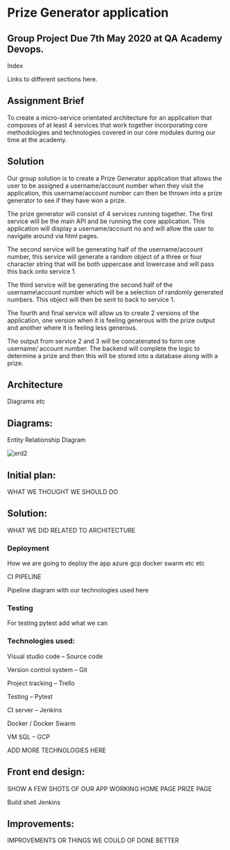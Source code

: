 # Prize Generator application

## Group Project Due 7th May 2020 at QA Academy Devops.

Index

Links to different sections here.

## Assignment Brief

To create a micro-service orientated architecture for an application that composes of at least 4 services that work together incorporating core methodologies and technologies covered in our core modules during our time at the academy.

## Solution

Our group solution is to create a Prize Generator application that allows the user to be assigned a username/account number when they visit the application, this username/account number can then be thrown into a prize generator to see if they have won a prize.

The prize generator will consist of 4 services running together. The first service will be the main API and be running the core application. This application will display a username/account no and will allow the user to navigate around via html pages.

The second service will be generating half of the username/account number, this service will generate a random object of a three or four character string that will be both uppercase and lowercase and will pass this back onto service 1.

The third service will be generating the second half of the username\account number which will be a selection of randomly generated numbers. This object will then be sent to back to service 1.

The fourth and final service will allow us to create 2 versions of the application, one version when it is feeling generous with the prize output and another where it is feeling less generous.

The output from service 2 and 3 will be concatenated to form one username/ account number. The backend will complete the logic to determine a prize and then this will be stored into a database along with a prize.

## Architecture

Diagrams etc

## Diagrams:

Entity Relationship Diagram

![erd2](https://github.com/group2gmca/groupProject/blob/master/documentation/ERD.jpg)
## Initial plan:

WHAT WE THOUGHT WE SHOULD DO

## Solution:

WHAT WE DID RELATED TO ARCHITECTURE

### Deployment

How we are going to deploy the app azure gcp docker swarm etc etc

CI PIPELINE

Pipeline diagram with our technologies used here

### Testing

For testing pytest add what we can

### Technologies used:

Visual studio code – Source code

Version control system – Git

Project tracking – Trello

Testing – Pytest

CI server – Jenkins

Docker / Docker Swarm 

VM SQL – GCP

ADD MORE TECHNOLOGIES HERE

## Front end design:

SHOW A FEW SHOTS OF OUR APP WORKING HOME PAGE PRIZE PAGE

Build shell Jenkins

## Improvements:

IMPROVEMENTS OR THINGS WE COULD OF DONE BETTER
